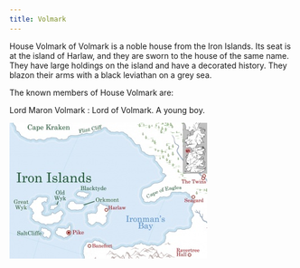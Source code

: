 ```yaml
---
title: Volmark
---
```


House Volmark of Volmark is a noble house from the Iron Islands. Its seat is at the island of Harlaw, and they are sworn to the house of the same name. They have large holdings on the island and have a decorated history. They blazon their arms with a black leviathan on a grey sea.

The known members of House Volmark are:

Lord Maron Volmark : Lord of Volmark. A young boy.

![Image](images/000042.jpg)


